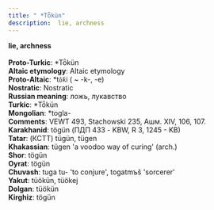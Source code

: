 ```yaml
---
title: " *Tȫkün"
description:  lie, archness
---
```

<strong> lie, archness</strong><br><br>
<strong>Proto-Turkic</strong>:  *Tȫkün<br>
<strong>Altaic etymology</strong>:  Altaic etymology<br>
<strong> Proto-Altaic</strong>:  *t`ṓk`i ( ~ -k-, -e)<br>
<strong>Nostratic</strong>:  Nostratic<br>
<strong>Russian meaning</strong>:  ложь, лукавство<br>
<strong>Turkic</strong>:  *Tȫkün<br>
<strong>Mongolian</strong>:  *togla-<br>
<strong>Comments</strong>:  VEWT 493, Stachowski 235, Ашм. XIV, 106, 107.<br>
<strong>Karakhanid</strong>:  tögün (ПДП 433 - KBW, R 3, 1245 - KB)<br>
<strong>Tatar</strong>:  (КСТТ) tügün, tügen<br>
<strong>Khakassian</strong>:  tügen 'a voodoo way of curing' (arch.)<br>
<strong>Shor</strong>:  tögün<br>
<strong>Oyrat</strong>:  tögün<br>
<strong>Chuvash</strong>:  tuga tu- 'to conjure', togatmъš 'sorcerer'<br>
<strong>Yakut</strong>:  tüökün, tüökej<br>
<strong>Dolgan</strong>:  tüökün<br>
<strong>Kirghiz</strong>:  tögün<br>


